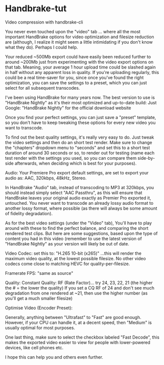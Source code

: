 # Handbrake-tut
Video compression with handbrake-cli

You never even touched upon the "video" tab ... where all the most important HandBrake options for video optimization and filesize reduction are (although, I realize it might seem a little intimidating if you don't know what they do). Perhaps I could help.

Your reduced ~500Mb export could have easily been reduced further to around ~200Mb just from experimenting with the video export options on that tab. Meaning, your average 1 hour upload time could be slashed again in half without any apparent loss in quality. If you're uploading regularly, this could be a real time-saver for you, since once you've found the right optimization, you can save the settings to a preset, which you can just select for all subsequent transcodes.

I've been using HandBrake for many years now. The best version to use is "HandBrake Nightly" as it's their most optimized and up-to-date build: Just Google: "HandBrake Nightly" for the official download website

Once you find your perfect settings, you can just save a "preset" template, so you don't have to keep tweaking these options for every new video you want to transcode.

To find out the best quality settings, it's really very easy to do. Just tweak the video settings and then do an short test render. Make sure to change the "chapters" dropdown menu to "seconds" and set this to a short test duration of around 30 seconds or so, to render out for testing (name each test render with the settings you used, so you can compare them side-by-side afterwards, when deciding which is best for your purposes). 

Audio: Your Premiere Pro export default settings, are set to export your audio as: 
AAC, 320kbps, 48kHz, Stereo. 

In HandBrake "Audio" tab, instead of transcoding to MP3 at 320kbps, you should instead simply select "AAC Passthru", as this will ensure that HandBrake leaves your original audio exactly as Premier Pro exported it, untouched. You never want to transcode an already lossy audio format to another lossy format, where possible (as there will always be some amount of fidelity degradation).

As for the best video settings (under the "Video" tab), You'll have to play around with these to find the perfect balance, and comparing the short rendered test clips. But here are some suggestions, based upon the type of content you had in this video (remember to use the latest version of "HandBrake Nightly" as your version will likely be out of date.

Video Codec: 
set this to: "H.265 10-bit (x265)" 
...this will render the maximum video quality, at the lowest possible filesize. No other video codecs come close to matching HEVC for quality-per-filesize.

Framerate FPS: "same as source" 

Quality: Constant Quality: RF (Rate Factor)... 
try 24, 23, 22, 21 (the higher the # = the lower the quality)
If you set a CQ RF of 24 and don't see much degradation from one rendered at ~21, then use the higher number (as you'll get a much smaller filesize) 

Optimise Video (Encoder Preset): 

Generally, anything between "Ultrafast" to "Fast" are good enough. However, if your CPU can handle it, at a decent speed, then "Medium" is usually optimal for most purposes.

One last thing, make sure to select the checkbox labeled "Fast Decode", this makes the exported video easier to view for people with lower-powered devices, like cell phones etc.

I hope this can help you and others even further.
